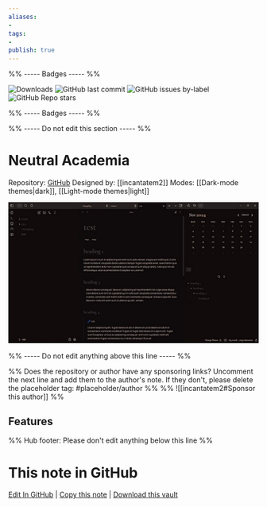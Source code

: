 ```yaml
---
aliases:
- 
tags: 
- 
publish: true
---
```


%% ----- Badges ----- %%

![Downloads](https://img.shields.io/badge/downloads-2464-573E7A?style=for-the-badge&logo=)
![GitHub last commit](https://img.shields.io/github/last-commit/incantatem2/Obsidian-neutral-academia?color=573E7A&label=last%20update&logo=github&style=for-the-badge)
![GitHub issues by-label](https://img.shields.io/github/issues/incantatem2/Obsidian-neutral-academia/help%20wanted?color=573E7A&logo=github&style=for-the-badge) 
![GitHub Repo stars](https://img.shields.io/github/stars/incantatem2/Obsidian-neutral-academia?color=573E7A&logo=github&style=for-the-badge)

%% ----- Badges ----- %%

%% ----- Do not edit this section ----- %%

# Neutral Academia

Repository: [GitHub](https://github.com/incantatem2/Obsidian-neutral-academia)
Designed by: [[incantatem2]]
Modes: [[Dark-mode themes|dark]], [[Light-mode themes|light]]



![screenshot](https://github.com/incantatem2/Obsidian-neutral-academia/raw/HEAD/images/neutralacademia-dark-thumbnail.jpg)

%% ----- Do not edit anything above this line ----- %% 

%% Does the repository or author have any sponsoring links? Uncomment the next line and add them to the author's note. If they don't, please delete the placeholder tag: #placeholder/author %%
%% ![[incantatem2#Sponsor this author]] %%


## Features



%% Hub footer: Please don't edit anything below this line %%

# This note in GitHub

<span class="git-footer">[Edit In GitHub](https://github.dev/obsidian-community/obsidian-hub/blob/main/02%20-%20Community%20Expansions/02.05%20All%20Community%20Expansions/Themes/Neutral%20Academia.md "git-hub-edit-note") | [Copy this note](https://raw.githubusercontent.com/obsidian-community/obsidian-hub/main/02%20-%20Community%20Expansions/02.05%20All%20Community%20Expansions/Themes/Neutral%20Academia.md "git-hub-copy-note") | [Download this vault](https://github.com/obsidian-community/obsidian-hub/archive/refs/heads/main.zip "git-hub-download-vault") </span>
